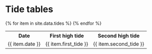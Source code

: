 # Tide tables

<table>
<tr>
<th>Date</th><th>First high tide</th><th>Second high tide</th>
</tr>
{% for item in site.data.tides %}
<tr><td>{{ item.date }}</td><td>{{ item.first_tide }}</td><td>{{ item.second_tide }}</td></tr>
{% endfor %}
</table>